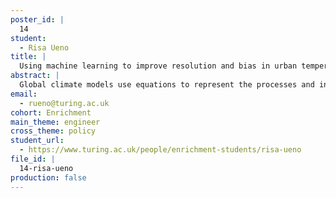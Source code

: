 ```yaml
---
poster_id: |
  14
student:
  - Risa Ueno
title: |
  Using machine learning to improve resolution and bias in urban temperature projections
abstract: |
  Global climate models use equations to represent the processes and interactions that drive the Earth’s climate, but their simulation outputs are coarse-gridded. Statistical downscaling is a popular data-driven technique that uses climate model outputs to obtain future projections at a higher spatial resolution. In this work, we demonstrate a novel and simple regression method to forecast the distribution of daily mean temperature in cities. The value of this method includes its ability to generalise better at extremes compared to traditional downscaling techniques, and its ability to quantify statistical uncertainty.
email:
  - rueno@turing.ac.uk
cohort: Enrichment
main_theme: engineer
cross_theme: policy
student_url:
  - https://www.turing.ac.uk/people/enrichment-students/risa-ueno
file_id: |
  14-risa-ueno
production: false
---
```

